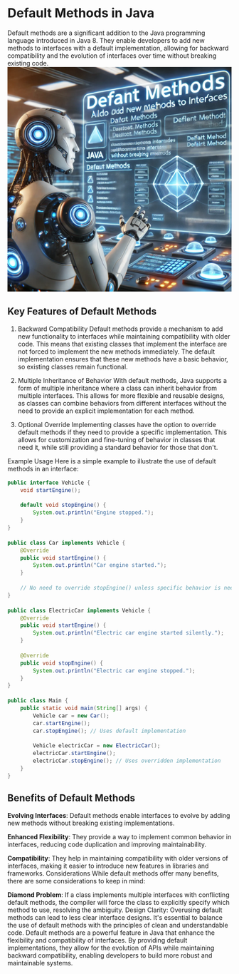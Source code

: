 # Default Methods in Java
Default methods are a significant addition to the Java programming language introduced in Java 8. They enable developers to add new methods to interfaces with a default implementation, allowing for backward compatibility and the evolution of interfaces over time without breaking existing code.
![DefauldMethods.jpg](..%2F..%2F..%2F..%2Fresources%2Fimages%2FDefauldMethods.jpg)
## Key Features of Default Methods
1. Backward Compatibility
   Default methods provide a mechanism to add new functionality to interfaces while maintaining compatibility with older code. This means that existing classes that implement the interface are not forced to implement the new methods immediately. The default implementation ensures that these new methods have a basic behavior, so existing classes remain functional.

2. Multiple Inheritance of Behavior
   With default methods, Java supports a form of multiple inheritance where a class can inherit behavior from multiple interfaces. This allows for more flexible and reusable designs, as classes can combine behaviors from different interfaces without the need to provide an explicit implementation for each method.

3. Optional Override
   Implementing classes have the option to override default methods if they need to provide a specific implementation. This allows for customization and fine-tuning of behavior in classes that need it, while still providing a standard behavior for those that don't.

Example Usage
Here is a simple example to illustrate the use of default methods in an interface:

```java
public interface Vehicle {
    void startEngine();

    default void stopEngine() {
        System.out.println("Engine stopped.");
    }
}

public class Car implements Vehicle {
    @Override
    public void startEngine() {
        System.out.println("Car engine started.");
    }

    // No need to override stopEngine() unless specific behavior is needed
}

public class ElectricCar implements Vehicle {
    @Override
    public void startEngine() {
        System.out.println("Electric car engine started silently.");
    }

    @Override
    public void stopEngine() {
        System.out.println("Electric car engine stopped.");
    }
}

public class Main {
    public static void main(String[] args) {
        Vehicle car = new Car();
        car.startEngine();
        car.stopEngine(); // Uses default implementation

        Vehicle electricCar = new ElectricCar();
        electricCar.startEngine();
        electricCar.stopEngine(); // Uses overridden implementation
    }
}

```
## Benefits of Default Methods
**Evolving Interfaces**: Default methods enable interfaces to evolve by adding new methods without breaking existing implementations.

**Enhanced Flexibility**: They provide a way to implement common behavior in interfaces, reducing code duplication and improving maintainability.

**Compatibility**: They help in maintaining compatibility with older versions of interfaces, making it easier to introduce new features in libraries and frameworks.
Considerations
While default methods offer many benefits, there are some considerations to keep in mind:

**Diamond Problem**: If a class implements multiple interfaces with conflicting default methods, the compiler will force the class to explicitly specify which method to use, resolving the ambiguity.
Design Clarity: Overusing default methods can lead to less clear interface designs. It's essential to balance the use of default methods with the principles of clean and understandable code.
Default methods are a powerful feature in Java that enhance the flexibility and compatibility of interfaces. By providing default implementations, they allow for the evolution of APIs while maintaining backward compatibility, enabling developers to build more robust and maintainable systems.